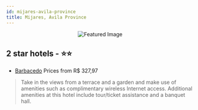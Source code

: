 ```yaml
---
id: mijares-avila-province
title: Mijares, Avila Province
---
```


<center><img src="https://i.travelapi.com/hotels/24000000/23270000/23260400/23260369/cd50600b_z.jpg" alt="Featured Image" /></center>


##  2 star hotels - ⭐️⭐️

-    [Barbacedo](https://us.hurb.com/hotels/mijares/barbacedo-JNP-JP667885?cmp=18055) Prices from R$ 327,97
   > Take in the views from a terrace and a garden and make use of amenities such as complimentary wireless Internet access. Additional amenities at this hotel include tour/ticket assistance and a banquet hall.
